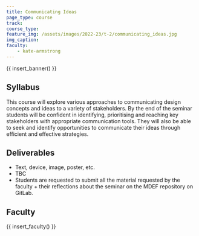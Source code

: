 ```yaml
---
title: Communicating Ideas
page_type: course
track:
course_type:
feature_img: /assets/images/2022-23/t-2/communicating_ideas.jpg
img_caption: 
faculty: 
    - kate-armstrong
---
```


{{ insert_banner() }}

## Syllabus

This course will explore various approaches to communicating design concepts and ideas to a variety of stakeholders. By the end of the seminar students will be confident in identifying, prioritising and reaching key stakeholders with appropriate communication tools. They will also be able to seek and identify opportunities to communicate their ideas through efficient and effective strategies.

## Deliverables

- Text, device, image, poster, etc.
- TBC
- Students are requested to submit all the material requested by the faculty + their reflections about the seminar on the MDEF repository on GitLab.

## Faculty

{{ insert_faculty() }}